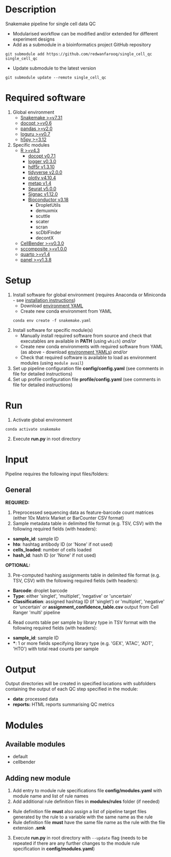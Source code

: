 # Description
Snakemake pipeline for single cell data QC
- Modularised workflow can be modified and/or extended for different experiment designs
- Add as a submodule in a bioinformatics project GitHub repository
```
git submodule add https://github.com/redwanfarooq/single_cell_qc single_cell_qc
```
- Update submodule to the latest version
```
git submodule update --remote single_cell_qc
```

# Required software
1. Global environment
    - [Snakemake >=v7.31](https://snakemake.readthedocs.io/en/stable/getting_started/installation.html)
    - [docopt >=v0.6](https://github.com/docopt/docopt)
    - [pandas >=v2.0](https://pandas.pydata.org/docs/getting_started/install.html)
    - [loguru >=v0.7](https://github.com/Delgan/loguru)
    - [h5py >=3.12](https://docs.h5py.org/en/latest/build.html)
2. Specific modules
    - [R >=v4.3](https://cran.r-project.org)
        * [docopt v0.7.1](https://CRAN.R-project.org/package=docopt)
        * [logger v0.3.0](https://CRAN.R-project.org/package=logger)
        * [hdf5r v1.3.10](https://CRAN.R-project.org/package=hdf5r)
        * [tidyverse v2.0.0](https://CRAN.R-project.org/package=tidyverse)
        * [plotly v4.10.4](https://CRAN.R-project.org/package=plotly)
        * [metap v1.4](https://CRAN.R-project.org/package=metap)
        * [Seurat v5.0.0](https://CRAN.R-project.org/package=Seurat)
        * [Signac v1.12.0](https://CRAN.R-project.org/package=Signac)
        * [Bioconductor v3.18](https://www.bioconductor.org/install/)
            + DropletUtils
            + demuxmix
            + scuttle
            + scater
            + scran
            + scDblFinder
            + decontX
    - [CellBender >=v0.3.0](https://github.com/broadinstitute/CellBender)
    - [sccomposite >=v1.0.0](https://github.com/CHPGenetics/COMPOSITE)
    - [quarto >=v1.4](https://quarto.org/docs/get-started/)
    - [panel >=v1.3.8](https://panel.holoviz.org/getting_started/installation.html)

# Setup
1. Install software for global environment (requires Anaconda or Miniconda - see [installation instructions](https://conda.io/projects/conda/en/stable/user-guide/install/index.html))
    - Download [environment YAML](/resources/envs/snakemake.yaml)
    - Create new conda environment from YAML
    ```
    conda env create -f snakemake.yaml
    ```
2. Install software for specific module(s)
    - Manually install required software from source and check that executables are available in **PATH** (using `which`) *and/or*
    - Create new conda environments with required software from YAML (as above - download [environment YAMLs](/resources/envs)) *and/or*
    - Check that required software is available to load as environment modules (using `module avail`)
3. Set up pipeline configuration file **config/config.yaml** (see comments in file for detailed instructions)
4. Set up profile configuration file **profile/config.yaml** (see comments in file for detailed instructions)

# Run
1. Activate global environment
```
conda activate snakemake
```
2. Execute **run.py** in root directory

# Input
Pipeline requires the following input files/folders:

## General

**REQUIRED:**

1. Preprocessed sequencing data as feature-barcode count matrices (either 10x Matrix Market or BarCounter CSV format)
2. Sample metadata table in delimited file format (e.g. TSV, CSV) with the following required fields (with headers):
- **sample_id**: sample ID
- **hto**: hashtag antibody ID (or 'None' if not used)
- **cells_loaded**: number of cells loaded
- **hash_id**: hash ID (or 'None' if not used)

**OPTIONAL:**

3. Pre-computed hashing assignments table in delimited file format (e.g. TSV, CSV) with the following required fields (with headers):
- **Barcode**: droplet barcode
- **Type**: either 'singlet', 'multiplet', 'negative' or 'uncertain'
- **Classification**: assigned hashtag ID (if 'singlet') or 'multiplet', 'negative' or 'uncertain'
*or*
**assignment_confidence_table.csv** output from Cell Ranger 'multi' pipeline
4. Read counts table per sample by library type in TSV format with the following required fields (with headers):
- **sample_id**: sample ID
- **\***: 1 or more fields specifying library type (e.g. 'GEX', 'ATAC', 'ADT', 'HTO') with total read counts per sample

# Output
Output directories will be created in specified locations with subfolders containing the output of each QC step specified in the module:
- **data**: processed data
- **reports:** HTML reports summarising QC metrics

# Modules

## Available modules
- default
- cellbender

## Adding new module
1. Add entry to module rule specifications file **config/modules.yaml** with module name and list of rule names
2. Add additional rule definition files in **modules/rules** folder (if needed)
- Rule definition file **must** also assign a list of pipeline target files generated by the rule to a variable with the same name as the rule
- Rule definition file **must** have the same file name as the rule with the file extension **.smk**
3. Execute **run.py** in root directory with `--update` flag (needs to be repeated if there are any further changes to the module rule specification in **config/modules.yaml**)